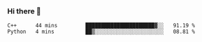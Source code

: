 ### Hi there 👋

<!--START_SECTION:waka-->

```text
C++      44 mins         ██████████████████████▓░░   91.19 %
Python   4 mins          ██▒░░░░░░░░░░░░░░░░░░░░░░   08.81 %
```

<!--END_SECTION:waka-->

